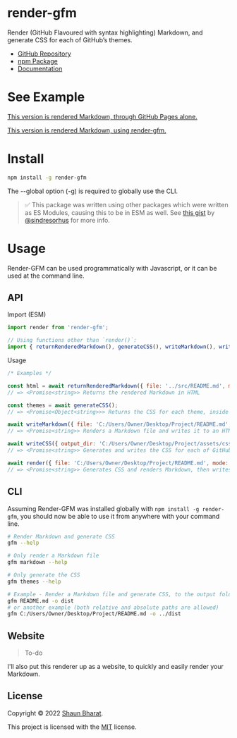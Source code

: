 # render-gfm

Render (GitHub Flavoured with syntax highlighting) Markdown, and generate CSS for each of GitHub’s themes.

- [GitHub Repository](https://github.com/ShaunB56/render-gfm)
- [npm Package](https://www.npmjs.com/package/render-gfm)
- [Documentation](https://shaunb56.github.io/render-gfm/render-gfm)

# See Example

[This version is rendered Markdown, through GitHub Pages alone.](https://shaunb56.github.io/render-gfm/pages)

[This version is rendered Markdown, using render-gfm.](https://shaunb56.github.io/render-gfm/render-gfm)

# Install

```bash
npm install -g render-gfm
```

The --global option (-g) is required to globally use the CLI.

>✅ This package was written using other packages which were written as ES Modules, causing this to be in ESM as well. See [this gist](https://gist.github.com/sindresorhus/a39789f98801d908bbc7ff3ecc99d99c) by [@sindresorhus](https://github.com/sindresorhus) for more info.

# Usage

Render-GFM can be used programmatically with Javascript, or it can be used at the command line.

## API

Import (ESM)
```javascript
import render from 'render-gfm';

// Using functions other than `render()`:
import { returnRenderedMarkdown(), generateCSS(), writeMarkdown(), writeCSS() } from 'render-gfm';
```

Usage
```javascript
/* Examples */

const html = await returnRenderedMarkdown({ file: '../src/README.md', mode: 'gfm' });
// => <Promise<string>> Returns the rendered Markdown in HTML

const themes = await generateCSS();
// => <Promise<Object<string>>> Returns the CSS for each theme, inside an object

await writeMarkdown({ file: 'C:/Users/Owner/Desktop/Project/README.md', mode: 'gfm', output_dir: 'C:/Users/Owner/Desktop/Project/dist' });
// => <Promise<string>> Renders a Markdown file and writes it to an HTML file, then returns directory path to it

await writeCSS({ output_dir: 'C:/Users/Owner/Desktop/Project/assets/css' });
// => <Promise<string>> Generates and writes the CSS for each of GitHub's themes, then returns the path to the CSS files

await render({ file: 'C:/Users/Owner/Desktop/Project/README.md', mode: 'gfm', output_dir: 'C:/Users/Owner/Desktop/Project/dist' });
// => <Promise<string>> Generates CSS and renders Markdown, then writes everything to an output directory
```

## CLI

Assuming Render-GFM was installed globally with `npm install -g render-gfm`, you should now be able to use it from anywhere with your command line.

```bash
# Render Markdown and generate CSS
gfm --help

# Only render a Markdown file
gfm markdown --help

# Only generate the CSS
gfm themes --help

# Example - Render a Markdown file and generate CSS, to the output folder "dist" in the current directory
gfm README.md -o dist
# or another example (both relative and absolute paths are allowed)
gfm C:/Users/Owner/Desktop/Project/README.md -o ../dist
```

## Website

> To-do

I'll also put this renderer up as a website, to quickly and easily render your Markdown.

## License

Copyright © 2022 [Shaun Bharat](https://github.com/ShaunB56).

This project is licensed with the [MIT](https://github.com/ShaunB56/render-gfm/blob/main/LICENSE) license.

